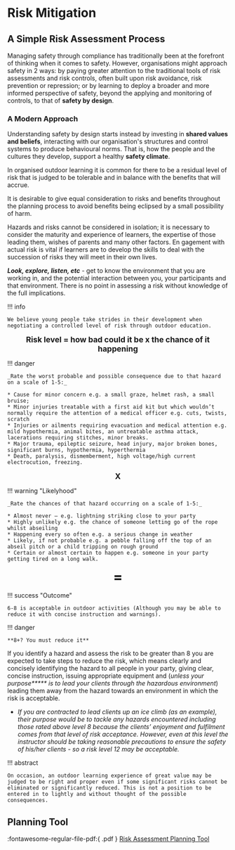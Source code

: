 # Risk Mitigation

## A Simple Risk Assessment Process

Managing safety through compliance has traditionally been at the forefront of thinking when it comes to safety. However, organisations might approach safety in 2 ways: by paying greater attention to the traditional tools of risk assessments and risk controls, often built upon risk avoidance, risk prevention or repression; or by learning to deploy a broader and more informed perspective of safety, beyond the applying and monitoring of controls, to that of **safety by design**.

### A Modern Approach

Understanding safety by design starts instead by investing in **shared values and beliefs**, interacting with our organisation's structures and control systems to produce behavioural norms. That is, how the people and the cultures they develop, support a healthy **safety climate**.

In organised outdoor learning it is common for there to be a residual level of risk that is judged to be tolerable and in balance with the benefits that will accrue.

It is desirable to give equal consideration to risks and benefits throughout the planning process to avoid benefits being eclipsed by a small possibility of harm.

Hazards and risks cannot be considered in isolation; it is necessary to consider the maturity and experience of learners, the expertise of those leading them, wishes of parents and many other factors. En
gagement with actual risk is vital if learners are to develop the skills to deal with the succession of risks they will meet in their own lives.

_**Look, explore, listen, etc**_ - get to know the environment that you are working in, and the potential interaction between you, your participants and that environment. There is no point in assessing a risk without knowledge of the full implications.

!!! info

    We believe young people take strides in their development when negotiating a controlled level of risk through outdoor education.

<div style="text-align: center; font-weight:bold;font-size:1.1rem">Risk level = how bad could it be x the chance of it happening</div>

!!! danger

    _Rate the worst probable and possible consequence due to that hazard on a scale of 1-5:_

    * Cause for minor concern e.g. a small graze, helmet rash, a small bruise;
    * Minor injuries treatable with a first aid kit but which wouldn’t normally require the attention of a medical officer e.g. cuts, twists, scratch
    * Injuries or ailments requiring evacuation and medical attention e.g. mild hypothermia, animal bites, an untreatable asthma attack, lacerations requiring stitches, minor breaks.
    * Major trauma, epileptic seizure, head injury, major broken bones, significant burns, hypothermia, hyperthermia
    * Death, paralysis, dismemberment, high voltage/high current electrocution, freezing.

<div style="text-align: center; font-weight:bold;font-size:1.1rem">X</div>

!!! warning "Likelyhood"

    _Rate the chances of that hazard occurring on a scale of 1-5:_

    * Almost never – e.g. lightning striking close to your party
    * Highly unlikely e.g. the chance of someone letting go of the rope whilst abseiling
    * Happening every so often e.g. a serious change in weather
    * Likely, if not probable e.g. a pebble falling off the top of an abseil pitch or a child tripping on rough ground
    * Certain or almost certain to happen e.g. someone in your party getting tired on a long walk.

<div style="text-align: center; font-weight:bold;font-size:2rem">=</div>

!!! success "Outcome"

    6-8 is acceptable in outdoor activities (Although you may be able to reduce it with concise instruction and warnings).

!!! danger

    **8+? You must reduce it**

If you identify a hazard and assess the risk to be greater than 8 you are expected to take steps to reduce the risk, which means clearly and concisely identifying the hazard to all people in your party, giving clear, concise instruction, issuing appropriate equipment and (_unless your purpose**\*** is to lead your clients through the hazardous environment_) leading them away from the hazard towards an environment in which the risk is acceptable.

-   _If you are contracted to lead clients up an ice climb (as an example), their purpose would be to tackle any hazards encountered including those rated above level 8 because the clients’ enjoyment and fulfilment comes from that level of risk acceptance. However, even at this level the instructor should be taking reasonable precautions to ensure the safety of his/her clients - so a risk level 12 may be acceptable._

!!! abstract

    On occasion, an outdoor learning experience of great value may be judged to be right and proper even if some significant risks cannot be eliminated or significantly reduced. This is not a position to be entered in to lightly and without thought of the possible consequences.

## Planning Tool

:fontawesome-regular-file-pdf:{ .pdf } [Risk Assessment Planning Tool](../assets/pdfs/risk-benefit-exercise.pdf)

